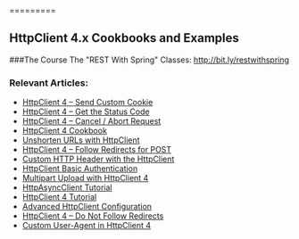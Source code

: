 =========
## HttpClient 4.x Cookbooks and Examples

###The Course
The "REST With Spring" Classes: http://bit.ly/restwithspring


### Relevant Articles: 

- [HttpClient 4 – Send Custom Cookie](http://www.baeldung.com/httpclient-4-cookies)
- [HttpClient 4 – Get the Status Code](http://www.baeldung.com/httpclient-status-code)
- [HttpClient 4 – Cancel / Abort Request](http://www.baeldung.com/httpclient-cancel-request)
- [HttpClient 4 Cookbook](http://www.baeldung.com/httpclient4)
- [Unshorten URLs with HttpClient](http://www.baeldung.com/unshorten-url-httpclient)
- [HttpClient 4 – Follow Redirects for POST](http://www.baeldung.com/httpclient-redirect-on-http-post)
- [Custom HTTP Header with the HttpClient](http://www.baeldung.com/httpclient-custom-http-header)
- [HttpClient Basic Authentication](http://www.baeldung.com/httpclient-4-basic-authentication)
- [Multipart Upload with HttpClient 4](http://www.baeldung.com/httpclient-multipart-upload)
- [HttpAsyncClient Tutorial](http://www.baeldung.com/httpasyncclient-tutorial)
- [HttpClient 4 Tutorial](http://www.baeldung.com/httpclient-guide)
- [Advanced HttpClient Configuration](http://www.baeldung.com/httpclient-advanced-config)
- [HttpClient 4 – Do Not Follow Redirects](http://www.baeldung.com/httpclient-stop-follow-redirect)
- [Custom User-Agent in HttpClient 4](http://www.baeldung.com/httpclient-user-agent-header)
